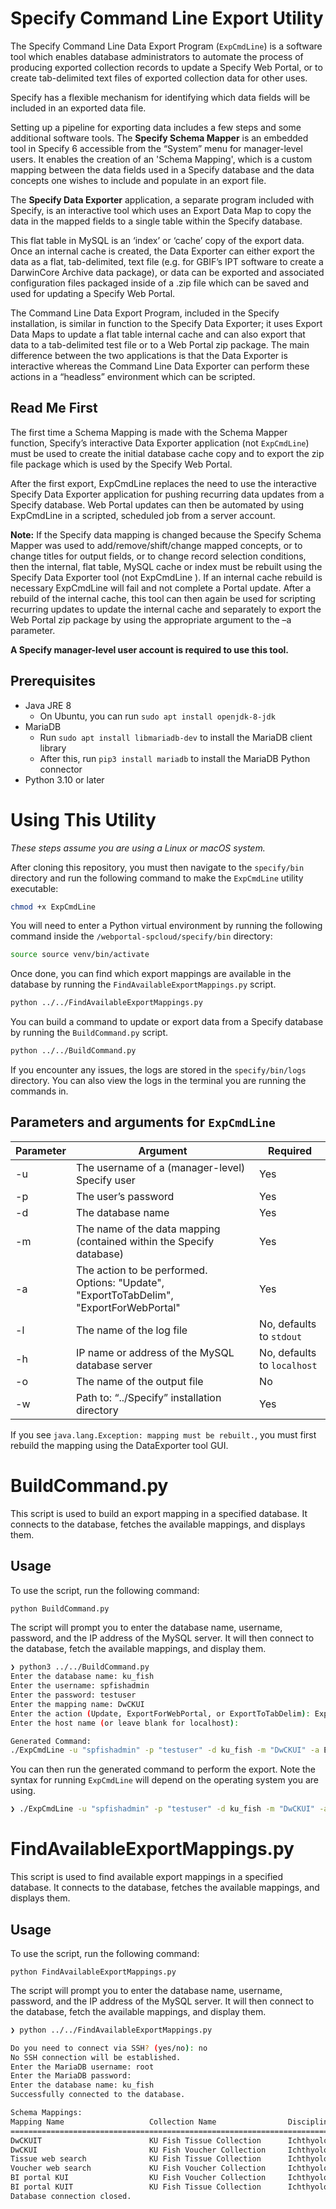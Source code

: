 # Specify Command Line Export Utility

The Specify Command Line Data Export Program (`ExpCmdLine`) is a software tool
which enables database administrators to automate the process of producing exported
collection records to update a Specify Web Portal, or to create tab-delimited text files of
exported collection data for other uses.

Specify has a flexible mechanism for identifying which data fields will be included in an
exported data file. 

Setting up a pipeline for exporting data includes a few steps and
some additional software tools. The **Specify Schema Mapper** is an embedded tool in Specify 6 
accessible from the “System” menu for manager-level users. It enables the creation of
an 'Schema Mapping', which is a custom mapping between the data fields used in a
Specify database and the data concepts one wishes to include and populate in an export
file. 

The **Specify Data Exporter** application, a separate program included with Specify, is
an interactive tool which uses an Export Data Map to copy the data in the mapped fields
to a single table within the Specify database. 

This flat table in MySQL is an
‘index’ or ‘cache’ copy of the export data. Once an internal cache is created, the Data
Exporter can either export the data as a flat, tab-delimited, text file (e.g. for GBIF’s IPT
software to create a DarwinCore Archive data package), or data can be exported and
associated configuration files packaged inside of a .zip file which can be saved and used
for updating a Specify Web Portal.

The Command Line Data Export Program, included in the Specify installation, is
similar in function to the Specify Data Exporter; it uses Export Data Maps to update a
flat table internal cache and can also export that data to a tab-delimited test file or to a
Web Portal zip package. The main difference between the two applications is that the
Data Exporter is interactive whereas the Command Line Data Exporter can perform
these actions in a “headless” environment which can be scripted.

## Read Me First

The first time a Schema Mapping is made with the Schema Mapper function, Specify’s
interactive Data Exporter application (not `ExpCmdLine`) must be used to create the
initial database cache copy and to export the zip file package which is used by the Specify
Web Portal. 

After the first export, ExpCmdLine replaces the need to use the interactive Specify Data
Exporter application for pushing recurring data updates from a Specify database. Web
Portal updates can then be automated by using ExpCmdLine in a scripted, scheduled
job from a server account.

**Note:** If the Specify data mapping is changed because the Specify Schema Mapper was used
to add/remove/shift/change mapped concepts, or to change titles for output fields, or to change record selection conditions, then the internal, flat table, MySQL cache or
index must be rebuilt using the Specify Data Exporter tool (not ExpCmdLine ). If an
internal cache rebuild is necessary ExpCmdLine will fail and not complete a Portal
update. After a rebuild of the internal cache, this tool can then again be used for
scripting recurring updates to update the internal cache and separately to export the
Web Portal zip package by using the appropriate argument to the –a parameter.

**A Specify manager-level user account is required to use this tool.**

## Prerequisites

- Java JRE 8 
    - On Ubuntu, you can run `sudo apt install openjdk-8-jdk`
- MariaDB 
    - Run `sudo apt install libmariadb-dev` to install the MariaDB client library
    - After this, run `pip3 install mariadb` to install the MariaDB Python connector
- Python 3.10 or later

# Using This Utility

_These steps assume you are using a Linux or macOS system._

After cloning this repository, you must then navigate to the `specify/bin` directory and run the following command to make the `ExpCmdLine` utility executable:

```bash
chmod +x ExpCmdLine
```

You will need to enter a Python virtual environment by running the following command inside the `/webportal-spcloud/specify/bin` directory:

```bash
source source venv/bin/activate
```

Once done, you can find which export mappings are available in the database by running the `FindAvailableExportMappings.py` script.

```bash
python ../../FindAvailableExportMappings.py
```

You can build a command to update or export data from a Specify database by running the `BuildCommand.py` script.

```bash
python ../../BuildCommand.py
```

If you encounter any issues, the logs are stored in the `specify/bin/logs` directory. You can also view the logs in the terminal you are running the commands in.

## Parameters and arguments for `ExpCmdLine`

| Parameter | Argument                                                                 | Required                       |
|-----------|--------------------------------------------------------------------------|--------------------------------|
| -u        | The username of a (manager-level) Specify user                          | Yes                            |
| -p        | The user’s password                                                      | Yes                            |
| -d        | The database name                                                        | Yes                            |
| -m        | The name of the data mapping (contained within the Specify database)    | Yes                            |
| -a        | The action to be performed. Options: "Update", "ExportToTabDelim", "ExportForWebPortal" | Yes                            |
| -l        | The name of the log file                                                | No, defaults to `stdout`         |
| -h        | IP name or address of the MySQL database server                         | No, defaults to `localhost`      |
| -o        | The name of the output file                                             | No                             |
| -w        | Path to: “../Specify” installation directory                             | Yes                            |


If you see `java.lang.Exception: mapping must be rebuilt.`, you must first rebuild the mapping using the DataExporter tool GUI.

# BuildCommand.py

This script is used to build an export mapping in a specified database. It connects to the database, fetches the available mappings, and displays them.

## Usage

To use the script, run the following command:

```bash
python BuildCommand.py
```

The script will prompt you to enter the database name, username, password, and the IP address of the MySQL server. It will then connect to the database, fetch the available mappings, and display them.

```bash
❯ python3 ../../BuildCommand.py                                                                    Py bin at 01:08:39 PM
Enter the database name: ku_fish
Enter the username: spfishadmin
Enter the password: testuser
Enter the mapping name: DwCKUI
Enter the action (Update, ExportForWebPortal, or ExportToTabDelim): ExportForWebPortal
Enter the host name (or leave blank for localhost): 

Generated Command:
./ExpCmdLine -u "spfishadmin" -p "testuser" -d ku_fish -m "DwCKUI" -a ExportForWebPortal -l logs/ku_fish_2024-08-30_13-09-05.log -h localhost -o ku_fish_2024-08-30.txt -w ./specify
```

You can then run the generated command to perform the export. Note the syntax for running `ExpCmdLine` will depend on the operating system you are using.

```bash
❯ ./ExpCmdLine -u "spfishadmin" -p "testuser" -d ku_fish -m "DwCKUI" -a ExportForWebPortal -l logs/ku_fish_2024-08-30_13-09-05.log -h localhost -o ku_fish_2024-08-30.txt -w ./specify
```


# FindAvailableExportMappings.py

This script is used to find available export mappings in a specified database. It connects to the database, fetches the available mappings, and displays them.

## Usage

To use the script, run the following command:

```
python FindAvailableExportMappings.py
```

The script will prompt you to enter the database name, username, password, and the IP address of the MySQL server. It will then connect to the database, fetch the available mappings, and display them.

```bash
❯ python ../../FindAvailableExportMappings.py

Do you need to connect via SSH? (yes/no): no
No SSH connection will be established.
Enter the MariaDB username: root
Enter the MariaDB password: 
Enter the database name: ku_fish
Successfully connected to the database.

Schema Mappings:
Mapping Name                   Collection Name                Discipline Name
================================================================================
DwCKUIT                        KU Fish Tissue Collection      Ichthyology
DwCKUI                         KU Fish Voucher Collection     Ichthyology
Tissue web search              KU Fish Tissue Collection      Ichthyology
Voucher web search             KU Fish Voucher Collection     Ichthyology
BI portal KUI                  KU Fish Voucher Collection     Ichthyology
BI portal KUIT                 KU Fish Tissue Collection      Ichthyology
Database connection closed.  
```
